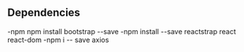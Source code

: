 ## Dependencies
-npm npm install bootstrap --save
-npm install --save reactstrap react react-dom
-npm i -- save axios
